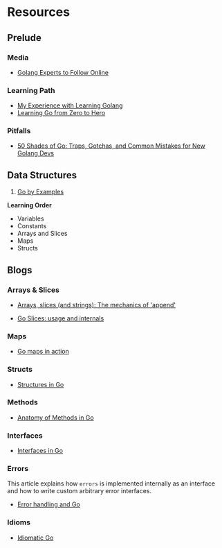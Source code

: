 # Resources

## Prelude

### Media

* [Golang Experts to Follow Online](https://blog.newrelic.com/technology/golang-experts-follow-online/)

### Learning Path

* [My Experience with Learning Golang](https://pmihaylov.com/learning-golang-experience/)
* [Learning Go from Zero to Hero](https://milapneupane.com.np/2019/07/06/learning-golang-from-zero-to-hero/)

### Pitfalls

* [50 Shades of Go: Traps, Gotchas, and Common Mistakes for New Golang Devs](http://devs.cloudimmunity.com/gotchas-and-common-mistakes-in-go-golang/)

## Data Structures

1. [Go by Examples](https://gobyexample.com/)

**Learning Order**

* Variables
* Constants
* Arrays and Slices
* Maps
* Structs

## Blogs

### Arrays & Slices

* [Arrays, slices (and strings): The mechanics of 'append'](https://blog.golang.org/slices)

* [Go Slices: usage and internals](https://blog.golang.org/slices-intro)

### Maps

* [Go maps in action](https://blog.golang.org/maps)

### Structs

* [Structures in Go](https://medium.com/rungo/structures-in-go-76377cc106a2)

### Methods

* [Anatomy of Methods in Go](https://medium.com/rungo/anatomy-of-methods-in-go-f552aaa8ac4a)

### Interfaces

* [Interfaces in Go](https://medium.com/rungo/interfaces-in-go-ab1601159b3a)

### Errors

This article explains how `errors` is implemented internally as an interface and how to write custom arbitrary error interfaces.

* [Error handling and Go](https://blog.golang.org/error-handling-and-go)

### Idioms

* [Idiomatic Go](https://about.sourcegraph.com/go/idiomatic-go)
